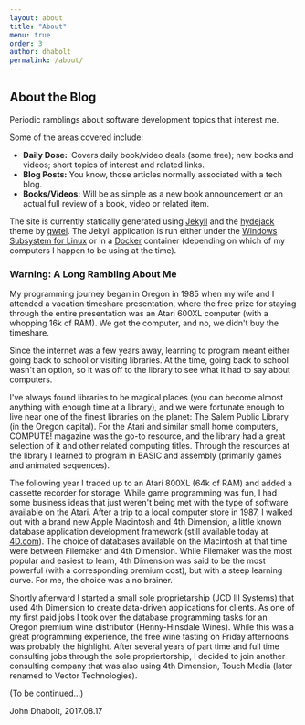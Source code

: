 ```yaml
---
layout: about
title: "About"
menu: true
order: 3
author: dhabolt
permalink: /about/
---
```

## About the Blog
Periodic ramblings about software development topics that interest me.

<p>Some of the areas covered include:</p>
<ul>
<li><strong>Daily Dose: </strong>&nbsp;Covers daily book/video deals (some free); new books and videos; short topics of interest and related links.</li>
<li><strong>Blog Posts:</strong>&nbsp;You know, those articles normally associated with a tech blog.</li>
<li><strong>Books/Videos:</strong>&nbsp;Will be as simple as a new book announcement or an actual full review of a book, video or related item.</li>
</ul>

The site is currently statically generated using [Jekyll] and the [hydejack] theme by [qwtel]. The Jekyll application is run either under the [Windows Subsystem for Linux][linux] or in a [Docker] container (depending on which of my computers I happen to be using at the time).
 
### Warning: A Long Rambling About Me
My programming journey began in Oregon in 1985 when my wife and I attended a vacation timeshare presentation, where the free prize for staying through the entire presentation was an Atari 600XL computer (with a whopping 16k of RAM). We got the computer, and no, we didn't buy the timeshare.

Since the internet was a few years away, learning to program meant either going back to school or visiting libraries. At the time, going back to school wasn't an option, so it was off to the library to see what it had to say about computers. 

I've always found libraries to be magical places (you can become almost anything with enough time at a library), and we were fortunate enough to live near one of the finest libraries on the planet: The Salem Public Library (in the Oregon capital). For the Atari and similar small home computers, COMPUTE! magazine was the go-to resource, and the library had a great selection of it and other related computing titles. Through the resources at the library I learned to program in BASIC and assembly (primarily games and animated sequences).

The following year I traded up to an Atari 800XL (64k of RAM) and added a cassette recorder for storage. While game programming was fun, I had some business ideas that just weren't being met with the type of software available on the Atari. After a trip to a local computer store in 1987, I walked out with a brand new Apple Macintosh and 4th Dimension, a little known database application development framework (still available today at [4D.com][4D]). The choice of databases available on the Macintosh at that time were between Filemaker and 4th Dimension. While Filemaker was the most popular and easiest to learn, 4th Dimension was said to be the most powerful (with a corresponding premium cost), but with a steep learning curve. For me, the choice was a no brainer.

Shortly afterward I started a small sole proprietarship (JCD III Systems) that used 4th Dimension to create data-driven applications for clients. As one of my first paid jobs I took over the database programming tasks for an Oregon premium wine distributor (Henny-Hinsdale Wines). While this was a great programming experience, the free wine tasting on Friday afternoons was probably the highlight. After several years of part time and full time consulting jobs through the sole propriertorship, I decided to join another consulting company that was also using 4th Dimension, Touch Media (later renamed to Vector Technologies).

(To be continued...)

John Dhabolt, 2017.08.17

[Jekyll]: http://jekyllrb.com/
[minimal]: https://mademistakes.com/work/minimal-mistakes-jekyll-theme/
[hydejack]: https://qwtel.com/hydejack/
[qwtel]: https://qwtel.com/about/
[linux]: https://msdn.microsoft.com/en-us/commandline/wsl/about
[Docker]: https://www.docker.com/
[4D]: https://4d.com

